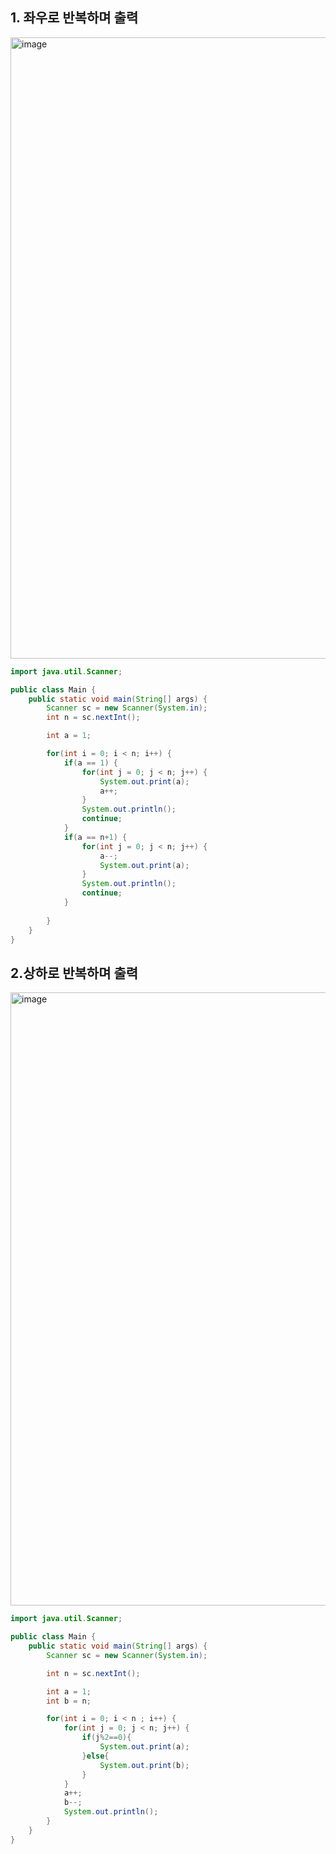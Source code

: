 ## 1. 좌우로 반복하며 출력

<img width="864" height="994" alt="image" src="https://github.com/user-attachments/assets/619088c9-4438-405e-8254-1ee95ecf8344" />

```Java
import java.util.Scanner;

public class Main {
    public static void main(String[] args) {
        Scanner sc = new Scanner(System.in);
        int n = sc.nextInt();

        int a = 1;

        for(int i = 0; i < n; i++) {
            if(a == 1) {
                for(int j = 0; j < n; j++) {
                    System.out.print(a);
                    a++;
                }
                System.out.println();
                continue;
            }
            if(a == n+1) {
                for(int j = 0; j < n; j++) {
                    a--;
                    System.out.print(a);
                }
                System.out.println();
                continue;
            }
            
        }
    }
}
```
## 2.상하로 반복하며 출력

<img width="569" height="981" alt="image" src="https://github.com/user-attachments/assets/e8f4fcb9-4c70-47c6-b54c-548e911026ca" />

```Java
import java.util.Scanner;

public class Main {
    public static void main(String[] args) {
        Scanner sc = new Scanner(System.in);

        int n = sc.nextInt();

        int a = 1;
        int b = n;

        for(int i = 0; i < n ; i++) {
            for(int j = 0; j < n; j++) {
                if(j%2==0){
                    System.out.print(a);
                }else{
                    System.out.print(b);
                }
            }
            a++;
            b--;
            System.out.println();
        }
    }
}
```

